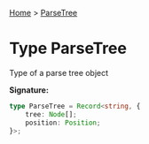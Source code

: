 [Home](../index.md) &gt; [ParseTree](./parsetree.md)

# Type ParseTree

Type of a parse tree object

<b>Signature:</b>

```typescript
type ParseTree = Record<string, {
    tree: Node[];
    position: Position;
}>;
```
